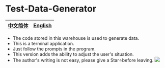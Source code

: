 # Test-Data-Generator
|[中文简体](https://github.com/zjx-kimi/Test-Data-Generator/tree/zh-cn-2.0)|[English](https://github.com/zjx-kimi/Test-Data-Generator/tree/en-2.0)|
|:-:|:-:|
- The code stored in this warehouse is used to generate data.
- This is a terminal application.
- Just follow the prompts in the program.
- This version adds the ability to adjust the user's situation.
- The author's writing is not easy, please give a Star⭐before leaving.
![](https://komarev.com/ghpvc/?username=zjx-kimi-Test-Data-Generator&color=9513ed)
